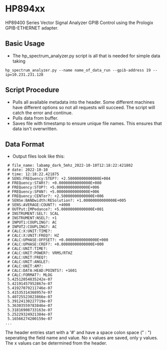 # HP894xx
HP89400 Series Vector Signal Analyzer GPIB Control using the Prologix GPIB-ETHERNET adapter.

## Basic Usage
+ The hp_spectrum_analyzer.py script is all that is needed for simple data taking
```{sh}
hp_spectrum_analyzer.py --name name_of_data_run --gpib-address 19 --ip=10.231.231.128
```
## Script Procedure
+ Pulls all available metadata into the header. Some different machines have different options so not all requests will succeed. The script will catch the error and continue.
+ Pulls data from buffer.
+ Saves file with timestamp to ensure unique file names. This ensures that data isn't overwritten.

## Data Format
+ Output files look like this:
```
 # file_name: labamp_dark_5mhz_2022-10-10T12:18:22:421802
 # date: 2022-10-10
 # time: 12:18:22.421875
 # SENS:FREQuency:STEP?: +2.50000000000000E+004
 # FREQuency:STARt?: +0.00000000000000E+000
 # FREQuency:STOP?: +5.00000000000000E+006
 # FREQuency:SPAN?: +5.00000000000000E+006
 # FREQuency:CENTer?: +2.50000000000000E+006
 # SENSe:BANDwidth:RESolution?: +1.00000000000000E+005
 # SENS:AVERAGE:COUNT?: +4000
 # OUTPut:IMPedance?: +5.00000000000000E+001
 # INSTRUMENT:SEL?: SCAL
 # INSTRUMENT:NSEL?: +1
 # INPUT1:COUPLING?: AC
 # INPUT2:COUPLING?: AC
 # CALC:X:UNIT:TIME?: 
 # CALC:X:UNIT:FREQ?: HZ
 # CALC:UPHASE:OFFSET?: +0.00000000000000E+000
 # CALC:UPHASE:CREF?: +0.00000000000000E+000
 # CALC:UNIT:TIME?: 
 # CALC:UNIT:POWER?: VRMS/RTHZ
 # CALC:UNIT:FREQ?: 
 # CALC:UNIT:ANGLE?: 
 # CALC:UNIT:AM?: 
 # CALC:DATA:HEAD:POINTS?: +1601
 # CALC:FORMAT?: MLOG
 5.42512054835242e-07
 5.42191457952867e-07
 5.41927079211746e-07
 5.41535314368957e-07
 5.40725523023866e-07
 5.39124130227719e-07
 5.36303559783846e-07
 5.31816908733163e-07
 5.25229324921384e-07
 5.16566274200159e-07
...
```
The header entries start with a '#' and have a space colon space (" : ") seperating the field name and value. No x values are saved, only y values. The x values can be determined from the header.
